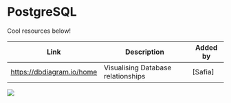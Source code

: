 
# PostgreSQL

Cool resources below!

| Link                                             | Description   | Added by                                           |
| ------------------------------------------------ | ------------- | -------------------------------------------------- |
| https://dbdiagram.io/home | Visualising Database relationships | [Safia]|(https://github.com/fi-ya)

![](https://cdn.discordapp.com/attachments/817070637880967228/834368452693196800/sqljoins.png)
